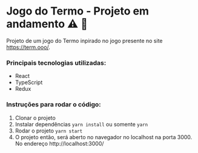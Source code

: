 # Jogo do Termo - Projeto em andamento :warning: :construction:

Projeto de um jogo do Termo inpirado no jogo presente no site https://term.ooo/.

### Principais tecnologias utilizadas:

- React
- TypeScript
- Redux

### Instruções para rodar o código:

1. Clonar o projeto
2. Instalar dependências `yarn install` ou somente `yarn`
3. Rodar o projeto `yarn start`
4. O projeto então, será aberto no navegador no localhost na porta 3000. No endereço http://localhost:3000/

